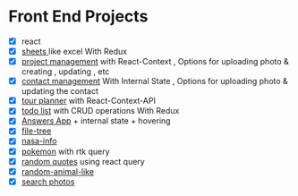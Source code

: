 # Front End Projects

* [X]  react
  * [X]  [sheets ](https://github.com/brbackendops/frontends/tree/main/react/tour%20plans)like excel With Redux
  * [X]  [project management](https://github.com/brbackendops/frontends/tree/main/react/project_management) with React-Context , Options for uploading photo & creating , updating , etc
  * [X]  [contact management](https://github.com/brbackendops/frontends/tree/main/react/contact_management) With Internal State , Options for uploading photo & updating the contact
  * [X]  [tour planner](https://github.com/brbackendops/frontends/tree/main/react/tour%20plans) with React-Context-API
  * [X]  [todo list](https://github.com/brbackendops/frontends/tree/main/react/todo-list) with CRUD operations With Redux
  * [X]  [Answers App](https://github.com/brbackendops/frontends/tree/main/react/answers_app) + internal state + hovering
  * [X]  [file-tree](https://github.com/brbackendops/frontends/tree/main/react/file-tree)
  * [X]  [nasa-info](https://github.com/brbackendops/frontends/tree/main/react/nasaInfo)
  * [X]  [pokemon](https://github.com/brbackendops/frontends/tree/main/react/pokemon%20with%20rtk%20query) with rtk query
  * [X]  [random quotes](https://github.com/brbackendops/frontends/tree/main/react/random%20quotes%20using%20react-query) using react query
  * [X]  [random-animal-like](https://github.com/brbackendops/frontends/tree/main/react/random-animal)
  * [X]  [search photos](https://github.com/brbackendops/frontends/tree/main/react/search%20photos)
